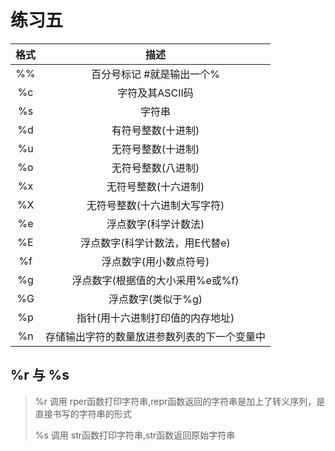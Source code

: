 # 练习五




|格式| 描述|
|:---:|:---:|
|%%	|百分号标记 #就是输出一个%
|%c	|字符及其ASCII码
|%s	|字符串
|%d	|有符号整数(十进制)
|%u	|无符号整数(十进制)
|%o	|无符号整数(八进制)
|%x	|无符号整数(十六进制)
|%X	|无符号整数(十六进制大写字符)
|%e	|浮点数字(科学计数法)
|%E	|浮点数字(科学计数法，用E代替e)
|%f	|浮点数字(用小数点符号)
|%g	|浮点数字(根据值的大小采用%e或%f)
|%G	|浮点数字(类似于%g)
|%p	|指针(用十六进制打印值的内存地址)
|%n	|存储输出字符的数量放进参数列表的下一个变量中

## %r 与 %s
> %r 调用 rper函数打印字符串,repr函数返回的字符串是加上了转义序列，是直接书写的字符串的形式
> 
> %s 调用 str函数打印字符串,str函数返回原始字符串